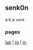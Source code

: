 ## senk0n
a.k.a `senk` <!-- or `senko`-san -->

### pages
[lab](//t.me/s0lab) | [tg](//t.me/senk0n) | [in](//linkedin.com/in/senk0n)

<!--
### Stats (lmao)
[![trophy](https://github-profile-trophy.vercel.app/?username=senk0n&theme=onedark&no-bg=true)](//github.com/ryo-ma/github-profile-trophy)
[![GitStats](https://github-readme-stats.vercel.app/api?username=senk0n&show_icons=true&count_private=true&locale=en&layout=compact&theme=onedark&title_color=0057ad&icon_color=0057ad&bg_color=0d1117&custom_title=Senk0n+shit+on+GitHub)](//github.com/anuraghazra/github-readme-stats)

![Views](https://komarev.com/ghpvc/?username=senk0n&style=flat&color=0057ad) &label=Some+magic+counte-->
